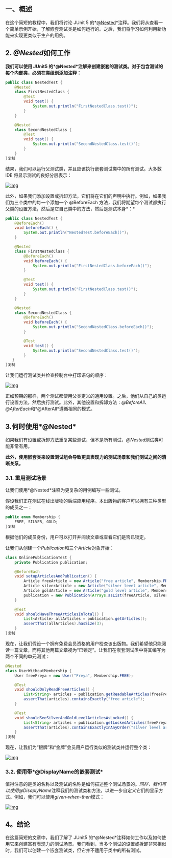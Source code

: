 ## 一、概述

在这个简短的教程中，我们将讨论 JUnit 5 的*[@Nested](https://junit.org/junit5/docs/current/user-guide/#writing-tests-nested)*注释。我们将从查看一个简单示例开始，了解嵌套测试类是如何运行的。之后，我们将学习如何利用新功能来实现更类似于生产的用例。

## 2. *@Nested*如何工作

**我们可以使用 JUnit5 的\*@Nested\*注解来创建嵌套的测试类。对于包含测试的每个内部类，必须在类级别添加注释：**

```java
public class NestedTest {
    @Nested
    class FirstNestedClass {
        @Test
        void test() {
            System.out.println("FirstNestedClass.test()");
        }
    }

    @Nested
    class SecondNestedClass {
        @Test
        void test() {
            System.out.println("SecondNestedClass.test()");
        }
    }
}复制
```

结果，我们可以运行父测试类，并且应该执行嵌套测试类中的所有测试。大多数 IDE 将显示测试的良好分层表示：

 

[![img](https://www.baeldung.com/wp-content/uploads/2023/02/nested_tests_intellij-300x88.jpg)](https://www.baeldung.com/wp-content/uploads/2023/02/nested_tests_intellij.jpg)

此外，如果我们添加设置或拆卸方法，它们将在它们的声明中执行。例如，如果我们为三个类中的每一个添加一个 @BeforeEach 方法，我们将期望每个测试都执行父类的设置方法，然后是它自己类中的方法，然后是测试本身*：*

```java
public class NestedTest {
    @BeforeEach()
    void beforeEach() {
        System.out.println("NestedTest.beforeEach()");
    }

    @Nested
    class FirstNestedClass {
        @BeforeEach()
        void beforeEach() {
            System.out.println("FirstNestedClass.beforeEach()");
        }

        @Test
        void test() {
            System.out.println("FirstNestedClass.test()");
        }
    }

    @Nested
    class SecondNestedClass {
        @BeforeEach()
        void beforeEach() {
            System.out.println("SecondNestedClass.beforeEach()");
        }

        @Test
        void test() {
            System.out.println("SecondNestedClass.test()");
        }
   }
}复制
```

让我们运行测试类并检查控制台中打印语句的顺序：

 

[![img](https://www.baeldung.com/wp-content/uploads/2023/02/nested_tests_execution-300x92.jpg)](https://www.baeldung.com/wp-content/uploads/2023/02/nested_tests_execution.jpg)

正如预期的那样，两个测试都使用父类定义的通用设置。之后，他们从自己的类运行设置方法，然后执行测试。此外，其他设置和拆卸方法：*@BeforeAll*、*@AfterEach*和*@AfterAll*遵循相同的模式。

## 3.何时使用*@Nested*

如果我们有设置或拆卸方法重复某些测试，但不是所有测试，*@Nested*测试类可能非常有用。

**此外，使用嵌套类来设置测试组会导致更具表现力的测试场景和我们测试之间的清晰关系。**

### 3.1. 重用测试场景

让我们使用*@Nested*注释为更复杂的用例编写一些测试。

假设我们正在测试在线出版物的后端应用程序。本出版物的客户可以拥有三种类型的成员之一：

```java
public enum Membership {
    FREE, SILVER, GOLD;
}复制
```

根据他们的成员身份，用户可以打开并阅读文章或查看它们是否已锁定。

让我们从创建一个*Publication*和三个*Article*对象开始：

```java
class OnlinePublicationTest {
    private Publication publication;

    @BeforeEach
    void setupArticlesAndPublication() {
        Article freeArticle = new Article("free article", Membership.FREE);
        Article silverArticle = new Article("silver level article", Membership.SILVER);
        Article goldArticle = new Article("gold level article", Membership.GOLD);
        publication = new Publication(Arrays.asList(freeArticle, silverArticle, goldArticle));
    }

    @Test
    void shouldHaveThreeArticlesInTotal() {
        List<Article> allArticles = publication.getArticles();
        assertThat(allArticles).hasSize(3);
    }
}复制
```

现在，让我们假设一个拥有免费会员资格的用户检查该出版物。我们希望他只能阅读一篇文章，而将其他两篇文章视为“已锁定”。让我们在嵌套测试类中将其编写为两个不同的单元测试：

```java
@Nested
class UserWithoutMembership {
    User freeFreya = new User("Freya", Membership.FREE);

    @Test
    void shouldOnlyReadFreeArticles() {
        List<String> articles = publication.getReadableArticles(freeFreya);
        assertThat(articles).containsExactly("free article");
    }

    @Test
    void shouldSeeSilverAndGoldLevelArticlesAsLocked() {
        List<String> articles = publication.getLockedArticles(freeFreya);
        assertThat(articles).containsExactlyInAnyOrder("silver level article", "gold level article");
    }
}复制
```

现在，让我们为“银牌”和“金牌”会员用户运行类似的测试类并运行整个类：

 

[![img](https://www.baeldung.com/wp-content/uploads/2023/02/onlibe_publication_test_scenario-300x142.jpg)](https://www.baeldung.com/wp-content/uploads/2023/02/onlibe_publication_test_scenario.jpg)

### 3.2. 使用带*@DisplayName的嵌套测试*

值得注意的是类的名称以及测试的名称是如何描述整个测试场景的。*同样，我们可以使用@DisaplyName*注释我们的测试类和方法，以进一步自定义它们的显示方式。例如，我们可以使用*given-when-then*模式：

 

[![img](https://www.baeldung.com/wp-content/uploads/2023/02/nested_test_with_display_name-300x119.png)](https://www.baeldung.com/wp-content/uploads/2023/02/nested_test_with_display_name.png)

## 4。结论

在这篇简短的文章中，我们了解了 JUnit5 的*@Nested*注释如何工作以及如何使用它来创建富有表现力的测试场景。我们看到，当多个测试的设置或拆卸非常相似时，我们可以创建一个嵌套测试类，但它并不适用于类中的所有测试。